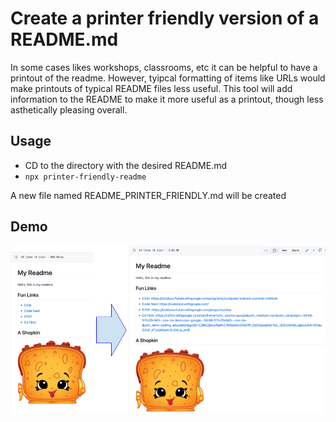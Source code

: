 # Create a printer friendly version of a README.md

In some cases likes workshops, classrooms, etc it can be helpful to have a printout of the readme. However, tyipcal formatting of items like URLs would make printouts of typical README files less useful. This tool will add information to the README to make it more useful as a printout, though less asthetically pleasing overall.

## Usage

- CD to the directory with the desired README.md
- `npx printer-friendly-readme`

A new file named README_PRINTER_FRIENDLY.md will be created

## Demo

![Demo](./doc/demo.png 'Demo')
